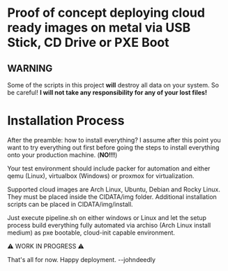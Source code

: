 # Proof of concept deploying cloud ready images on metal via USB Stick, CD Drive or PXE Boot

## WARNING

Some of the scripts in this project **will** destroy all data on your system. So be careful! **I will not take any responsibility for any of your lost files!**

# Installation Process

After the preamble: how to install everything? I assume after this point you want to try everything out first before going the steps to install everything onto your production machine. (**NO!!!**)

Your test environment should include packer for automation and either qemu (Linux), virtualbox (Windows) or proxmox for virtualization.

Supported cloud images are Arch Linux, Ubuntu, Debian and Rocky Linux. They must be placed inside the CIDATA/img folder. Additional installation scripts can be placed in CIDATA/img/install.

Just execute pipeline.sh on either windows or Linux and let the setup process build everything fully automated via archiso (Arch Linux install medium) as pxe bootable, cloud-init capable environment.

⚠️ WORK IN PROGRESS ⚠️


That's all for now. Happy deployment. --johndeedly
